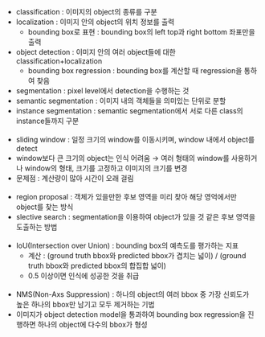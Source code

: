 - classification : 이미지의 object의 종류를 구분
- localization : 이미지 안의 object의 위치 정보를 출력
  - bounding box로 표현 : bounding box의 left top과 right bottom 좌표만을 출력
- object detection : 이미지 안의 여러 object들에 대한 classification+localization
  - bounding box regression : bounding box를 계산할 때 regression을 통하여 찾음
- segmentation : pixel level에서 detection을 수행하는 것
 - semantic segmentation : 이미지 내의 객체들을 의미있는 단위로 분할
 - instance segmentation : semantic segmentation에서 서로 다른 class의 instance들까지 구분
<br></br>
- sliding window : 일정 크기의 window를 이동시키며, window 내에서 object를 detect
 - window보다 큰 크기의 object는 인식 어려움 → 여러 형태의 window를 사용하거나 window의 형태, 크기를 고정하고 이미지의 크기를 변경
 - 문제점 : 계산량이 많아 시간이 오래 걸림
<br></br>
- region proposal : 객체가 있을만한 후보 영역을 미리 찾아 해당 영억에서만 object를 찾는 방식
 - slective search : segmentation을 이용하여 object가 있을 것 같은 후보 영역을 도출하는 방법
<br></br>
- IoU(Intersection over Union) : bounding box의 예측도를 평가하는 지표
  - 계산 : (ground truth bbox와 predicted bbox가 겹치는 넓이) / (ground truth bbox와 predicted bbox의 합집합 넓이)
  - 0.5 이상이면 인식에 성공한 것을 취급
<br></br>
- NMS(Non-Axs Suppression) : 하나의 object의 여러 bbox 중 가장 신뢰도가 높은 하나의 bbox만 남기고 모두 제거하는 기법
 - 이미지가 object detection model을 통과하여 bounding box regression을 진행하면 하나의 object에 다수의 bbox가 형성
